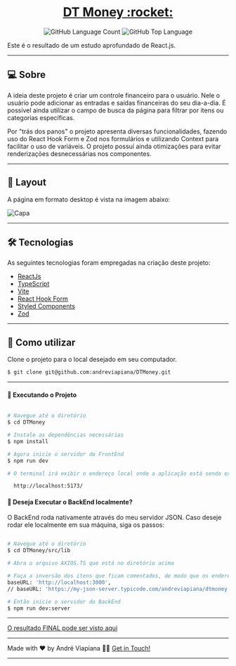 <p align="center">
  <h1 align="center"><a href="https://ignite-dt-money.netlify.app/">DT Money :rocket: </a></h1>
</p>

<p align="center" margin-top="25px" >
  <img alt="GitHub Language Count" src="https://img.shields.io/github/languages/count/andreviapiana/DTMoney" />

  <img alt="GitHub Top Language" src="https://img.shields.io/github/languages/top/andreviapiana/DTMoney" />
</p>


Este é o resultado de um estudo aprofundado de React.js.

___

## 💻 Sobre
A ideia deste projeto é criar um controle financeiro para o usuário. Nele o usuário pode adicionar as entradas e saídas financeiras do seu dia-a-dia. É possível ainda utilizar o campo de busca da página para filtrar por itens ou categorias específicas.

Por "trás dos panos" o projeto apresenta diversas funcionalidades, fazendo uso do React Hook Form e Zod nos formulários e utilizando Context para facilitar o uso de variáveis. O projeto possuí ainda otimizações para evitar renderizações desnecessárias nos componentes.

___

## 🎨 Layout
A página em formato desktop é vista na imagem abaixo:

![Capa](https://user-images.githubusercontent.com/106932234/217977248-680d1f67-054b-4290-8bba-548154d18012.png)

___

## 🛠 Tecnologias

As seguintes tecnologias foram empregadas na criação deste projeto:

- [ReactJs](https://reactjs.org)
- [TypeScript](https://www.typescriptlang.org/)
- [Vite](https://vitejs.dev/)
- [React Hook Form](https://react-hook-form.com/)
- [Styled Components](https://styled-components.com/)
- [Zod](https://zod.dev/)

___

## 🚀 Como utilizar

Clone o projeto para o local desejado em seu computador.

```bash
$ git clone git@github.com:andreviapiana/DTMoney.git
```
___

#### 🚧 Executando o Projeto
```bash

# Navegue até o diretório
$ cd DTMoney

# Instale as dependências necessárias
$ npm install

# Agora inicie o servidor do FrontEnd
$ npm run dev

# O terminal irá exibir o endereço local onde a aplicação está sendo executada. Basta digitar o mesmo endereço em seu navegador preferido. O endereço usado na criação do projeto foi este:

  http://localhost:5173/
```

#### 🚧 Deseja Executar o BackEnd localmente?

O BackEnd roda nativamente através do meu servidor JSON. Caso deseje rodar ele localmente em sua máquina, siga os passos:

```bash

# Navegue até o diretório
$ cd DTMoney/src/lib

# Abra o arquivo AXIOS.TS que está no diretório acima

# Faça a inversão dos itens que ficam comentados, de modo que os endereços ficarão assim:
baseURL: 'http://localhost:3000',
// baseURL: 'https://my-json-server.typicode.com/andreviapiana/dtmoney',

# Então inicie o servidor do BackEnd
$ npm run dev:server
```

___


[O resultado FINAL pode ser visto aqui](https://ignite-dt-money.netlify.app/)

___


Made with ❤️ by André Viapiana 👋🏽 [Get in Touch!](https://www.linkedin.com/in/andreviapiana/)

---
